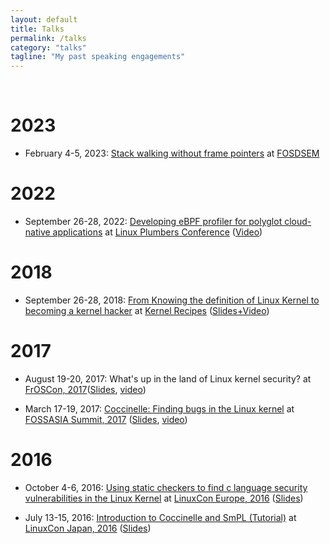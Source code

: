 ```yaml
---
layout: default
title: Talks
permalink: /talks
category: "talks"
tagline: "My past speaking engagements"
---
```

<br>

# **2023**
- February 4-5, 2023: [Stack walking without frame pointers](https://fosdem.org/2023/schedule/event/bintools_stackunwind/) at [FOSDSEM](https://fosdem.org/2023/)

# **2022**
- September 26-28, 2022: [Developing eBPF profiler for polyglot cloud-native applications](https://lpc.events/event/16/contributions/1361/) at [Linux Plumbers Conference](https://lpc.events/) ([Video](https://youtu.be/Gr1rrSzvqfg))

# **2018**

- September 26-28, 2018: [From Knowing the definition of Linux Kernel to becoming a kernel hacker](https://kernel-recipes.org/en/2018/talks/from-knowing-the-definition-of-linux-kernel-to-becoming-a-kernel-hacker/) at [Kernel Recipes](https://kernel-recipes.org/en/2018/) ([Slides+Video](https://kernel-recipes.org/en/2018/talks/from-knowing-the-definition-of-linux-kernel-to-becoming-a-kernel-hacker/))

# **2017**

- August 19-20, 2017: What's up in the land of Linux kernel security? at [FrOSCon, 2017](https://www.froscon.de/en/program/)([Slides](https://github.com/v-thakkar/Talks/blob/master/FrosCon_what's_up_in_the_land_of_linux_kernel_security.pdf), [video](https://www.youtube.com/watch?v=miO-pZf3V8c))

- March 17-19, 2017: [Coccinelle: Finding bugs in the Linux kernel](https://2017.fossasia.org/tracks.html#2847) at [FOSSASIA Summit, 2017](http://2017.fossasia.org/) ([Slides](https://github.com/v-thakkar/Talks/blob/master/FOSSASIA_Coccinelle_talk.pdf), [video](https://www.youtube.com/watch?v=2sfJ9HNlU5w))


# **2016**

- October 4-6, 2016: [Using static checkers to find c language security vulnerabilities in the Linux Kernel](https://linuxconcontainerconeurope2016.sched.org/event/7oA2?iframe=no) at [LinuxCon Europe, 2016](http://events.linuxfoundation.org/events/linuxcon-europe/) ([Slides](http://events.linuxfoundation.org/sites/events/files/slides/Using%20static%20checking%20to%20find%20security%20vulnerabilities%20in%20the%20Linux%20Kernel.pdf))

- July 13-15, 2016: [Introduction to Coccinelle and SmPL (Tutorial)](https://lcccjapan2016.sched.org/event/7Edf/introduction-to-coccinelle-and-smpl-vaishali-thakkar-oracle) at [LinuxCon Japan, 2016](https://lcccjapan2016.sched.com/) ([Slides](https://github.com/v-thakkar/Talks/tree/master/LinuxCon_Japan))
